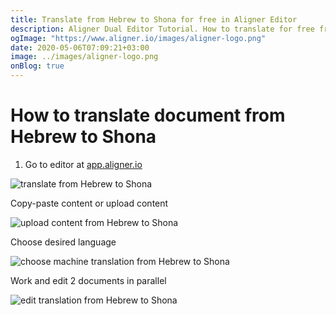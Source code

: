 ```yaml
---
title: Translate from Hebrew to Shona for free in Aligner Editor
description: Aligner Dual Editor Tutorial. How to translate for free from Hebrew to Shona. Aligner is multilingual document management platform. 
ogImage: "https://www.aligner.io/images/aligner-logo.png"
date: 2020-05-06T07:09:21+03:00
image: ../images/aligner-logo.png
onBlog: true
---
```


# How to translate document from Hebrew to Shona

1. Go to editor at [app.aligner.io](https://app.aligner.io "Aligner App web page")

![translate from Hebrew to Shona](../aligner-blank-editor.png "translate from Hebrew to Shona")

Copy-paste content or upload content

![upload content from Hebrew to Shona](../aligner-uploaded-document.png "upload content from Hebrew to Shona")

Choose desired language

![choose machine translation from Hebrew to Shona](../aligner-language-dropdown.png "choose machine translation from Hebrew to Shona")

Work and edit 2 documents in parallel

![edit translation from Hebrew to Shona](../aligner-double-sitded-editor.png "edit translation from Hebrew to Shona")

